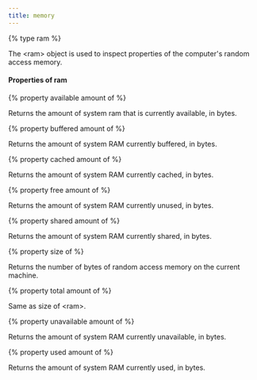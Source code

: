 ```yaml
---
title: memory
---
```


{% type ram %}

The &lt;ram&gt; object is used to inspect properties of the computer&#39;s random access memory.

#### Properties of ram

{% property available amount of <ram> %}

Returns the amount of system ram that is currently available, in bytes.

{% property buffered amount of <ram> %}

Returns the amount of system RAM currently buffered, in bytes.

{% property cached amount of <ram> %}

Returns the amount of system RAM currently cached, in bytes.

{% property free amount of <ram> %}

Returns the amount of system RAM currently unused, in bytes.

{% property shared amount of <ram> %}

Returns the amount of system RAM currently shared, in bytes.

{% property size of <ram> %}

Returns the number of bytes of random access memory on the current machine.

{% property total amount of <ram> %}

Same as size of &lt;ram&gt;.

{% property unavailable amount of <ram> %}

Returns the amount of system RAM currently unavailable, in bytes.

{% property used amount of <ram> %}

Returns the amount of system RAM currently used, in bytes.

